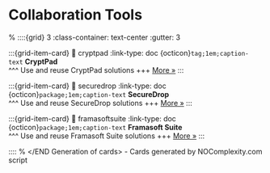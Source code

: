 # Collaboration Tools 
% <Start Generation of cards> 
::::{grid} 3
:class-container: text-center
:gutter: 3 

:::{grid-item-card}
:link: cryptpad
:link-type: doc
{octicon}`tag;1em;caption-text` **CryptPad**        
^^^
Use and reuse CryptPad solutions
+++
[More »](cryptpad)
:::


:::{grid-item-card}
:link: securedrop
:link-type: doc
{octicon}`package;1em;caption-text` **SecureDrop**        
^^^
Use and reuse SecureDrop solutions
+++
[More »](securedrop)
:::


:::{grid-item-card}
:link: framasoftsuite
:link-type: doc
{octicon}`package;1em;caption-text` **Framasoft Suite**        
^^^
Use and reuse Framasoft Suite solutions
+++
[More »](framasoftsuite)
:::


::::
% </END Generation of cards> - Cards generated by NOComplexity.com script